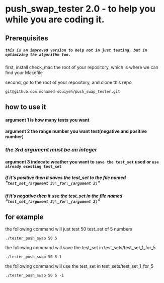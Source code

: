 # push_swap_tester 2.0 - to help you while you are coding it.
## Prerequisites

##### ```this is an improved version to help not in just testing, but in optimizing the algorithm too.```

first, install check_mac the root of your repository, which is where we can find your Makefile

second, go to the root of your repository, and clone this repo

```git@github.com:mohamed-souiyeh/push_swap_tester.git```
  
## how to use it

#### argument 1 is how many tests you want  
#### argument 2 the range number you want test(negative and positive number)  

### _the 3rd argument must be an integer_
#### argument 3 indecate weather you want to ```save the test_set``` used or ```use already exesting test_set```  

##### if it's positive then it saves the test_set to the file named "```test_set_(argument 3)\_for\_(argument 2)```"  

##### if it's negative then it use the test_set in the file named "```test_set_(argument 3)\_for\_(argument 2)```"  

## for example

the following command will just test 50 test_set of 5 numbers  

```./tester_push_swap 50 5```

the following command will save the test_set in test_sets/test_set_1_for_5  

```./tester_push_swap 50 5 1```   

the following command will use the test_set in test_sets/test_set_1_for_5  

```./tester_push_swap 50 5 -1```  

